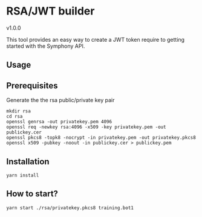 # RSA/JWT builder

v1.0.0

This tool provides an easy way to create a JWT token require to getting started with the Symphony API.

## Usage

Prerequisites
-------------
Generate the  the rsa public/private key pair

```shell
mkdir rsa
cd rsa
openssl genrsa -out privatekey.pem 4096
openssl req -newkey rsa:4096 -x509 -key privatekey.pem -out publickey.cer
openssl pkcs8 -topk8 -nocrypt -in privatekey.pem -out privatekey.pkcs8
openssl x509 -pubkey -noout -in publickey.cer > publickey.pem
```

Installation
------------
```shell
yarn install
```

How to start?
-------------
```shell
yarn start ./rsa/privatekey.pkcs8 training.bot1
```
